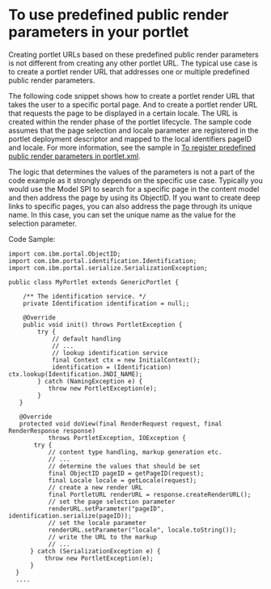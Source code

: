 # To use predefined public render parameters in your portlet

Creating portlet URLs based on these predefined public render parameters is not different from creating any other portlet URL. The typical use case is to create a portlet render URL that addresses one or multiple predefined public render parameters.

The following code snippet shows how to create a portlet render URL that takes the user to a specific portal page. And to create a portlet render URL that requests the page to be displayed in a certain locale. The URL is created within the render phase of the portlet lifecycle. The sample code assumes that the page selection and locale parameter are registered in the portlet deployment descriptor and mapped to the local identifiers pageID and locale. For more information, see the sample in [To register predefined public render parameters in portlet.xml](reg_predef_pubrenpara_inptl.xml.md).

The logic that determines the values of the parameters is not a part of the code example as it strongly depends on the specific use case. Typically you would use the Model SPI to search for a specific page in the content model and then address the page by using its ObjectID. If you want to create deep links to specific pages, you can also address the page through its unique name. In this case, you can set the unique name as the value for the selection parameter.

Code Sample:

```
import com.ibm.portal.ObjectID;
import com.ibm.portal.identification.Identification;
import com.ibm.portal.serialize.SerializationException;

public class MyPortlet extends GenericPortlet {

    /** The identification service. */
    private Identification identification = null;;

    @Override
    public void init() throws PortletException {
        try {
            // default handling
            // ...
            // lookup identification service
            final Context ctx = new InitialContext();
            identification = (Identification) ctx.lookup(Identification.JNDI_NAME);
        } catch (NamingException e) {
           throw new PortletException(e);
        }
   }

   @Override
   protected void doView(final RenderRequest request, final RenderResponse response)
           throws PortletException, IOException {
       try {
           // content type handling, markup generation etc.
           // ...
           // determine the values that should be set
           final ObjectID pageID = getPageID(request);
           final Locale locale = getLocale(request);
           // create a new render URL
           final PortletURL renderURL = response.createRenderURL();
           // set the page selection parameter
           renderURL.setParameter("pageID", identification.serialize(pageID));
           // set the locale parameter
           renderURL.setParameter("locale", locale.toString());
           // write the URL to the markup
           // ...
      } catch (SerializationException e) {
          throw new PortletException(e);
      }
  }
  ....
```


